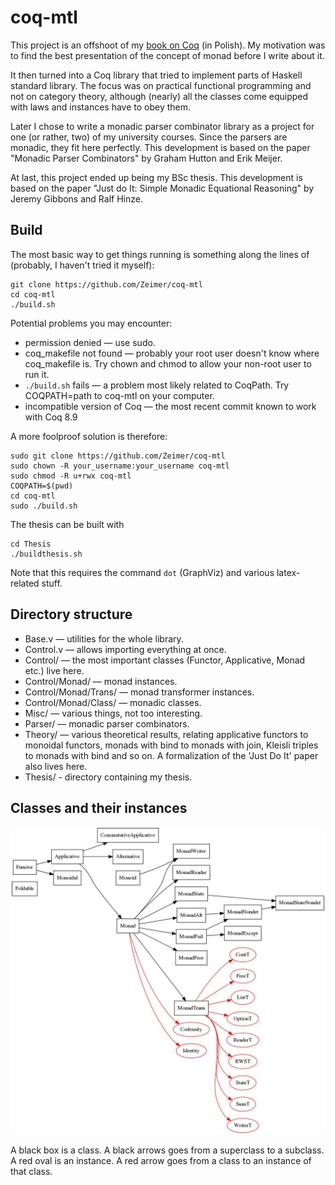 # coq-mtl

This project is an offshoot of my [book on Coq](https://zeimer.github.io/CoqBookPL) (in Polish). My motivation was to find the best presentation of the concept of monad before I write about it.

It then turned into a Coq library that tried to implement parts of Haskell standard library. The focus was on practical functional programming and not on category theory, although (nearly) all the classes come equipped with laws and instances have to obey them.

Later I chose to write a monadic parser combinator library as a project for one (or rather, two) of my university courses. Since the parsers are monadic, they fit here perfectly. This development is based on the paper "Monadic Parser Combinators" by Graham Hutton and Erik Meijer.

At last, this project ended up being my BSc thesis. This development is based on the paper "Just do It: Simple Monadic Equational Reasoning" by Jeremy Gibbons and Ralf Hinze.

## Build

The most basic way to get things running is something along the lines of (probably, I haven't tried it myself):

```
git clone https://github.com/Zeimer/coq-mtl
cd coq-mtl
./build.sh
```

Potential problems you may encounter:
* permission denied — use sudo.
* coq_makefile not found — probably your root user doesn't know where coq_makefile is. Try chown and chmod to allow your non-root user to run it.
* `./build.sh` fails — a problem most likely related to CoqPath. Try COQPATH=path to coq-mtl on your computer.
* incompatible version of Coq — the most recent commit known to work with Coq 8.9

A more foolproof solution is therefore:

```
sudo git clone https://github.com/Zeimer/coq-mtl
sudo chown -R your_username:your_username coq-mtl
sudo chmod -R u+rwx coq-mtl
COQPATH=$(pwd)
cd coq-mtl
sudo ./build.sh
```

The thesis can be built with

```
cd Thesis
./buildthesis.sh
```

Note that this requires the command `dot` (GraphViz) and various latex-related stuff.

## Directory structure

* Base.v — utilities for the whole library.
* Control.v — allows importing everything at once. 
* Control/ — the most important classes (Functor, Applicative, Monad etc.) live here.
* Control/Monad/ — monad instances.
* Control/Monad/Trans/ — monad transformer instances.
* Control/Monad/Class/ — monadic classes.
* Misc/ — various things, not too interesting.
* Parser/ — monadic parser combinators.
* Theory/ — various theoretical results, relating applicative functors to monoidal functors, monads with bind to monads with join, Kleisli triples to monads with bind and so on. A formalization of the 'Just Do It' paper also lives here.
* Thesis/ - directory containing my thesis.

## Classes and their instances

![Classes and instances](Thesis/Hierarchy.jpg)

A black box is a class. A black arrows goes from a superclass to a subclass. A red oval is an instance. A red arrow goes from a class to an instance of that class.